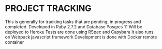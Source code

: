 # PROJECT TRACKING
 This is generally for tracking tasks that are pending, in progress and completed.
 Developed in Ruby 2.7.2 and Database Posgres 11
 Will be deployed to Heroku
 Tests are done using RSpec and Capybara
 It also runs on Webpack javascript framework
 Development is done with Docker remote container
